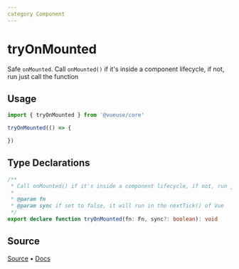 ```yaml
---
category Component
---
```


# tryOnMounted

Safe `onMounted`. Call `onMounted()` if it's inside a component lifecycle, if not, run just call the function

## Usage

```js
import { tryOnMounted } from '@vueuse/core'

tryOnMounted(() => {

})
```


<!--FOOTER_STARTS-->
## Type Declarations

```typescript
/**
 * Call onMounted() if it's inside a component lifecycle, if not, run just call the function
 *
 * @param fn
 * @param sync if set to false, it will run in the nextTick() of Vue
 */
export declare function tryOnMounted(fn: Fn, sync?: boolean): void
```

## Source

[Source](https://github.com/vueuse/vueuse/blob/main/packages/shared/tryOnMounted/index.ts) • [Docs](https://github.com/vueuse/vueuse/blob/main/packages/shared/tryOnMounted/index.md)


<!--FOOTER_ENDS-->
